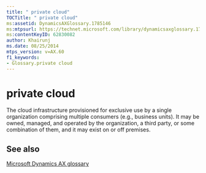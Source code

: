 ```yaml
---
title: " private cloud"
TOCTitle: " private cloud"
ms:assetid: DynamicsAXGlossary.1785146
ms:mtpsurl: https://technet.microsoft.com/library/dynamicsaxglossary.1785146(v=AX.60)
ms:contentKeyID: 62830082
author: Khairunj
ms.date: 08/25/2014
mtps_version: v=AX.60
f1_keywords:
- Glossary.private cloud
---
```


# private cloud

The cloud infrastructure provisioned for exclusive use by a single organization comprising multiple consumers (e.g., business units). It may be owned, managed, and operated by the organization, a third party, or some combination of them, and it may exist on or off premises.

## See also

[Microsoft Dynamics AX glossary](glossary/microsoft-dynamics-ax-glossary.md)

  


